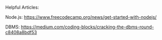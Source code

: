 Helpful Articles:

Node.js: https://www.freecodecamp.org/news/get-started-with-nodejs/

DBMS: https://medium.com/coding-blocks/cracking-the-dbms-round-c8408a8bdf53
